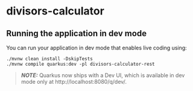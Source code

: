 # divisors-calculator


## Running the application in dev mode

You can run your application in dev mode that enables live coding using:
```shell script
./mvnw clean install -DskipTests
./mvnw compile quarkus:dev -pl divisors-calculator-rest
```


> **_NOTE:_**  Quarkus now ships with a Dev UI, which is available in dev mode only at http://localhost:8080/q/dev/.
